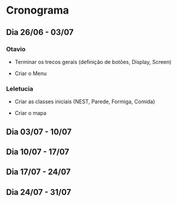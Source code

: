 # Cronograma


## Dia 26/06 - 03/07

### Otavio

* Terminar os trecos gerais (definição de botões, Display, Screen)

* Criar o Menu

### Leletucia

* Criar as classes iniciais (NEST, Parede, Formiga, Comida)

* Criar o mapa

## Dia 03/07 - 10/07




## Dia 10/07 - 17/07


## Dia 17/07 - 24/07

## Dia 24/07 - 31/07